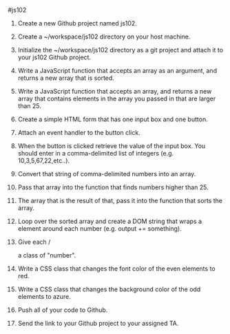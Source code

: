#js102

  1. Create a new Github project named js102.

  2. Create a ~/workspace/js102 directory on your host machine.

  3. Initialize the ~/workspace/js102 directory as a git project and attach it to your js102 Github project.

  4. Write a JavaScript function that accepts an array as an argument, and returns a new array that is sorted.

  5. Write a JavaScript function that accepts an array, and returns a new array that contains elements in the array you passed in that are larger than 25.
  
  6. Create a simple HTML form that has one input box and one button.

  7. Attach an event handler to the button click.

  8. When the button is clicked retrieve the value of the input box. You should enter in a comma-delimited list of integers (e.g. 10,3,5,67,22,etc..).

  9. Convert that string of comma-delimited numbers into an array.
  
  10. Pass that array into the function that finds numbers higher than 25.
  
  11. The array that is the result of that, pass it into the function that sorts the array.
  
  12. Loop over the sorted array and create a DOM string that wraps a <!--<div>--> element around each number (e.g. output += something).
  
  13. Give each /<div> a class of "number".
  
  14. Write a CSS class that changes the font color of the even elements to red.
  
  15. Write a CSS class that changes the background color of the odd elements to azure.
  
  16. Push all of your code to Github.
  
  17. Send the link to your Github project to your assigned TA.
